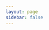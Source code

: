 ```yaml
---
layout: page
sidebar: false
---
```


<script setup>
	import { defineAsyncComponent } from 'vue';
	import { inBrowser } from 'vitepress';

	const MonacoEditor = inBrowser ? defineAsyncComponent(() => import('./components/Editor.vue')) : () => null;
</script>

<Editor width="600" height="800" />
